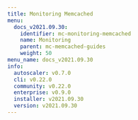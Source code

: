 ```yaml
---
title: Monitoring Memcached
menu:
  docs_v2021.09.30:
    identifier: mc-monitoring-memcached
    name: Monitoring
    parent: mc-memcached-guides
    weight: 50
menu_name: docs_v2021.09.30
info:
  autoscaler: v0.7.0
  cli: v0.22.0
  community: v0.22.0
  enterprise: v0.9.0
  installer: v2021.09.30
  version: v2021.09.30
---
```


